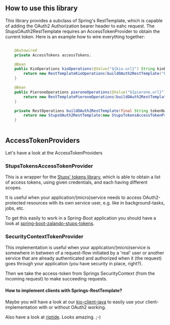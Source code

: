 ## How to use this library

This library provides a subclass of Spring's RestTemplate, which is capable of adding the OAuth2 Authorization bearer
header to eahc request. The StupsOAuth2RestTemplate requires an AccessTokenProvider to obtain the current token.
Here is an example how to wire everything together:

```java

    @Autowired
    private AccessTokens accessTokens;

    @Bean
    public KioOperations kioOperations(@Value("${kio.url}") String kioBaseUrl) {
        return new RestTemplateKioOperations(buildOAuth2RestTemplate("kio"), kioBaseUrl);
    }

    @Bean
    public PieroneOperations pieroneOperations(@Value("${pierone.url}") String pieroneBaseUrl) {
        return new RestTemplatePieroneOperations(buildOAuth2RestTemplate("pierone"), pieroneBaseUrl);
    }

    private RestOperations buildOAuth2RestTemplate(final String tokenName) {
        return new StupsOAuth2RestTemplate(new StupsTokensAccessTokenProvider(tokenName, accessTokens));
    } 
     
```


## AccessTokenProviders

Let's have a look at the AccessTokenProviders


### StupsTokensAccessTokenProvider

This is a wrapper for the [Stups' tokens library](https://github.com/zalando-stups/tokens), which is able to obtain
a list of access tokens, using given credentials, and each having different scopes.

It is useful when your application/(micro)service needs to access OAuth2-protected resources with its own service user, 
e.g. like in background-tasks, jobs, etc.

To get this easily to work in a Spring-Boot application you should have a look at
[spring-boot-zalando-stups-tokens](https://github.com/zalando-stups/spring-boot-zalando-stups-tokens).

### SecurityContextTokenProvider

This implementation is useful when your application/(micro)service is somewhere in between of a request-flow initiated
by a 'real' user or another service that are already authenticated and authorized when it (the request) goes through
your application (you have security in place, right?).

Then we take the access-token from Springs SecurityContext (from the incoming request) to make succeeding requests. 

#### How to implement clients with Springs-RestTemplate?

Maybe you will have a look at our [kio-client-java](https://github.com/zalando-stups/kio-client-java) to easily use your client-implementation with or without OAuth2 working.

Also have a look at [riptide](https://github.com/zalando/riptide). Looks amazing. ;-)